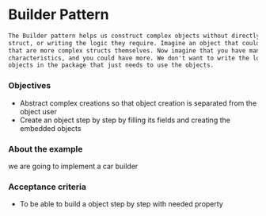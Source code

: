 # Builder Pattern
```xml 
The Builder pattern helps us construct complex objects without directly instantiating their 
struct, or writing the logic they require. Imagine an object that could have dozens of fields 
that are more complex structs themselves. Now imagine that you have many objects with these 
characteristics, and you could have more. We don't want to write the logic to create all these 
objects in the package that just needs to use the objects.
```

### Objectives
- Abstract complex creations so that object creation is separated from the object
user
- Create an object step by step by filling its fields and creating the embedded
objects

### About the example
we are going to implement a car builder

### Acceptance criteria
- To be able to build a object step by step with needed property